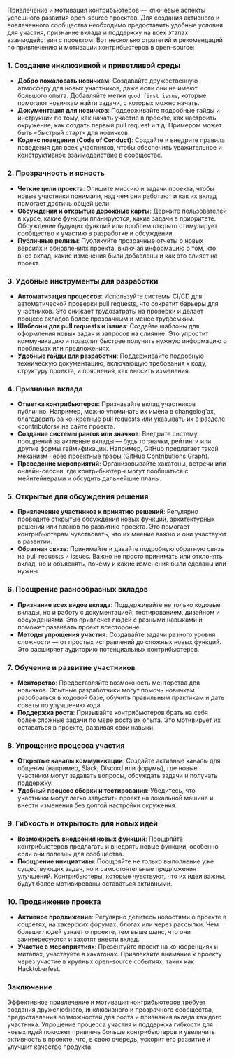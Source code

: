 
Привлечение и мотивация контрибьютеров — ключевые аспекты успешного развития open-source проектов. Для создания активного и вовлеченного сообщества необходимо предоставить удобные условия для участия, признание вклада и поддержку на всех этапах взаимодействия с проектом. Вот несколько стратегий и рекомендаций по привлечению и мотивации контрибьютеров в open-source:

### 1. **Создание инклюзивной и приветливой среды**

- **Добро пожаловать новичкам**: Создавайте дружественную атмосферу для новых участников, даже если они не имеют большого опыта. Добавляйте метки `good first issue`, которые помогают новичкам найти задачи, с которых можно начать.
- **Документация для новичков**: Поддерживайте подробные гайды и инструкции по тому, как начать участие в проекте, как настроить окружение, как создать первый pull request и т.д. Примером может быть «быстрый старт» для новичков.
- **Кодекс поведения (Code of Conduct)**: Создайте и внедрите правила поведения для всех участников, чтобы обеспечить уважительное и конструктивное взаимодействие в сообществе.

### 2. **Прозрачность и ясность**

- **Четкие цели проекта**: Опишите миссию и задачи проекта, чтобы новые участники понимали, над чем они работают и как их вклад помогает достичь общей цели.
- **Обсуждения и открытые дорожные карты**: Держите пользователей в курсе, какие функции планируются, какие задачи в приоритете. Обсуждение будущих функций или проблем открыто стимулирует сообщество к участию в разработке и обсуждении.
- **Публичные релизы**: Публикуйте прозрачные отчеты о новых версиях и обновлениях проекта, включая информацию о том, кто внес вклад, какие изменения были добавлены и как это влияет на проект.

### 3. **Удобные инструменты для разработки**

- **Автоматизация процессов**: Используйте системы CI/CD для автоматической проверки pull requests, что сократит барьеры для участников. Это снижает трудозатраты на проверки и делает процесс вкладов более прозрачным и менее трудоемким.
- **Шаблоны для pull requests и issues**: Создайте шаблоны для оформления новых задач и запросов на слияние. Это упростит коммуникацию и позволит быстрее получить нужную информацию о проблемах или предложениях.
- **Удобные гайды для разработки**: Поддерживайте подробную техническую документацию, включающую требования к коду, структуру проекта, и пояснения, как вносить изменения.

### 4. **Признание вклада**

- **Отметка контрибьютеров**: Признавайте вклад участников публично. Например, можно упоминать их имена в changelog’ах, благодарить за конкретные pull requests или указывать их в разделе «contributors» на сайте проекта.
- **Создание системы рангов или значков**: Внедрите систему поощрений за активные вклады — будь то значки, рейтинги или другие формы геймификации. Например, GitHub предлагает такой механизм через проектные графы (GitHub Contributions Graph).
- **Проведение мероприятий**: Организовывайте хакатоны, встречи или онлайн-сессии, где контрибьютеры могут пообщаться с мейнтейнерами и обсудить дальнейшие планы.

### 5. **Открытые для обсуждения решения**

- **Привлечение участников к принятию решений**: Регулярно проводите открытые обсуждения новых функций, архитектурных решений или планов по развитию проекта. Это помогает контрибьютерам чувствовать, что их мнение важно и они участвуют в развитии.
- **Обратная связь**: Принимайте и давайте подробную обратную связь на pull requests и issues. Важно не просто принимать или отклонять вклад, но и объяснять, почему и какие изменения были сделаны или нужны.

### 6. **Поощрение разнообразных вкладов**

- **Признание всех видов вклада**: Поддерживайте не только кодовые вклады, но и работу с документацией, тестированием, дизайном и обсуждениями. Это привлечет людей с разными навыками и поможет развивать проект всесторонне.
- **Методы упрощения участия**: Создавайте задачи разного уровня сложности — от простых исправлений до сложных новых функций. Это расширяет аудиторию потенциальных контрибьютеров.

### 7. **Обучение и развитие участников**

- **Менторство**: Предоставляйте возможность менторства для новичков. Опытные разработчики могут помочь новичкам разобраться в кодовой базе, обучить правильным практикам и дать советы по улучшению кода.
- **Поддержка роста**: Призывайте контрибьютеров брать на себя более сложные задачи по мере роста их опыта. Это мотивирует их оставаться в проекте, развивая свои навыки.

### 8. **Упрощение процесса участия**

- **Открытые каналы коммуникации**: Создайте активные каналы для общения (например, Slack, Discord или форумы), где новые участники могут задавать вопросы, обсуждать задачи и получать поддержку.
- **Удобный процесс сборки и тестирования**: Убедитесь, что участники могут легко запустить проект на локальной машине и внести изменения без долгой настройки окружения.

### 9. **Гибкость и открытость для новых идей**

- **Возможность внедрения новых функций**: Поощряйте контрибьютеров предлагать и внедрять новые функции, особенно если они полезны для сообщества.
- **Поощрение инициативы**: Поощряйте не только выполнение уже существующих задач, но и самостоятельные предложения улучшений. Контрибьютеры, которые чувствуют, что их идеи важны, будут более мотивированы оставаться активными.

### 10. **Продвижение проекта**

- **Активное продвижение**: Регулярно делитесь новостями о проекте в соцсетях, на хакерских форумах, блогах или через рассылки. Чем больше людей узнает о проекте, тем выше шанс, что они заинтересуются и захотят внести вклад.
- **Участие в мероприятиях**: Презентуйте проект на конференциях и митапах, участвуйте в хакатонах. Привлекайте внимание к проекту через участие в крупных open-source событиях, таких как Hacktoberfest.

### Заключение

Эффективное привлечение и мотивация контрибьютеров требует создания дружелюбного, инклюзивного и прозрачного сообщества, предоставления возможностей для роста и признания вклада каждого участника. Упрощение процесса участия и поддержка гибкости для новых идей поможет привлечь больше контрибьютеров и увеличить активность в проекте, что, в свою очередь, ускорит его развитие и улучшит качество продукта.